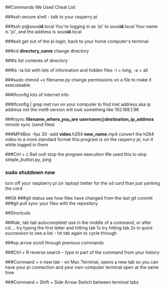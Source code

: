 ##Commands We Used Cheat List

###ssh
secure shell - talk to your rasperry pi

###ssh pi@sous**id**.local
You're logging in as 'pi' to sous**id**.local
Your name is 'pi', and the address is sous**id**.local

###exit
get out of the pi login, back to your home computer's terminal

###cd **directory_name**
change directory

###ls
list contents of directory

###ls -la
list with lots of information and hidden files
-l = long, -a = all

###sudo chmod +x filename.py
change permissions on a file to make it executeable

###ifconfig
lots of internet info

###ifconfig | grep inet
run on your computer to find inet address aka ip address
not the inet6 version
will look something like 192.168.1.96

###rsync **filename_where_you_are** **username**@**destination_ip_address**
remote sync (send files)

###MP4Box -fps 30 -add **video**.h264 **new_name**.mp4
convert the h264 video to a more standard format
this program is on the rasperry pi, run it while logged in there

###Ctrl + c
Bail out! stop the program execution
We used this to stop simple_button.py, ping 

### sudo shutdown now
turn off your raspberry pi (or laptop)
better for the sd card than just yanking the cord

##Git
###git status
see how files have changed from the last git commit
###git pull
sync your files with the repository

##Shortcuts

###tab, tab tab
autocomplete! use in the middle of a command, or after cd.... 
try typing the first letter and hitting tab 1x
try hitting tab 2x in quick succession to see a list - hit tab again to cycle through

###up arrow
scroll through previous commands

###Ctrl + R 
reverse search - type in part of the command from your history

###Command + n
new tab - on Mac Terminal, opens a new tab so you can have your pi connection 
and your own computer terminal open at the same time

###Command + Shift + Side Arrow
Switch between terminal tabs
